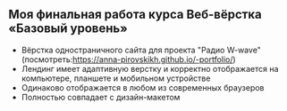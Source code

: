 ## Моя финальная работа курса Веб-вёрстка «Базовый уровень»

- Вёрстка одностраничного сайта для проекта "Радио W-wave" (посмотреть:https://anna-pirovskikh.github.io/-portfolio/)
- Лендинг имеет адаптивную верстку и корректно отображается на компьютере, планшете и мобильном устройстве
- Одинаково отображается в любом из современных браузеров
- Полностью совпадает с дизайн-макетом
